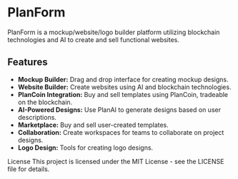 # PlanForm

PlanForm is a mockup/website/logo builder platform utilizing blockchain technologies and AI to create and sell functional websites.

## Features

- **Mockup Builder:** Drag and drop interface for creating mockup designs.
- **Website Builder:** Create websites using AI and blockchain technologies.
- **PlanCoin Integration:** Buy and sell templates using PlanCoin, tradeable on the blockchain.
- **AI-Powered Designs:** Use PlanAI to generate designs based on user descriptions.
- **Marketplace:** Buy and sell user-created templates.
- **Collaboration:** Create workspaces for teams to collaborate on project designs.
- **Logo Design:** Tools for creating logo designs.

License
This project is licensed under the MIT License - see the LICENSE file for details.
